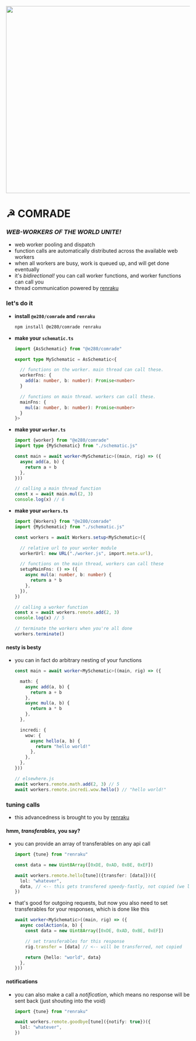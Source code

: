 
<div align="center"><img alt="" width="512" src="./assets/comrade.avif"/></div>

# ☭ COMRADE

### *WEB-WORKERS OF THE WORLD UNITE!*
- web worker pooling and dispatch
- function calls are automatically distributed across the available web workers
- when all workers are busy, work is queued up, and will get done eventually
- it's *bidirectional!* you can call worker functions, and worker functions can call you
- thread communication powered by [renraku](https://github.com/chase-moskal/renraku)

### let's do it
- **install `@e280/comrade` and `renraku`**
  ```sh
  npm install @e280/comrade renraku
  ```
- **make your `schematic.ts`**
  ```ts
  import {AsSchematic} from "@e280/comrade"

  export type MySchematic = AsSchematic<{

    // functions on the worker. main thread can call these.
    workerFns: {
      add(a: number, b: number): Promise<number>
    }

    // functions on main thread. workers can call these.
    mainFns: {
      mul(a: number, b: number): Promise<number>
    }
  }>
  ```
- **make your `worker.ts`**
  ```ts
  import {worker} from "@e280/comrade"
  import type {MySchematic} from "./schematic.js"

  const main = await worker<MySchematic>((main, rig) => ({
    async add(a, b) {
      return a + b
    },
  }))

  // calling a main thread function
  const x = await main.mul(2, 3)
  console.log(x) // 6
  ```
- **make your `workers.ts`**
  ```ts
  import {Workers} from "@e280/comrade"
  import {MySchematic} from "./schematic.js"

  const workers = await Workers.setup<MySchematic>({

    // relative url to your worker module
    workerUrl: new URL("./worker.js", import.meta.url),

    // functions on the main thread, workers can call these
    setupMainFns: () => ({
      async mul(a: number, b: number) {
        return a * b
      },
    }),
  })

  // calling a worker function
  const x = await workers.remote.add(2, 3)
  console.log(x) // 5

  // terminate the workers when you're all done
  workers.terminate()
  ```

#### nesty is besty
- you can in fact do arbitrary nesting of your functions
  ```ts
  const main = await worker<MySchematic>((main, rig) => ({

    math: {
      async add(a, b) {
        return a + b
      },
      async mul(a, b) {
        return a * b
      },
    },

    incredi: {
      wow: {
        async hello(a, b) {
          return "hello world!"
        },
      },
    },
  }))

  // elsewhere.js
  await workers.remote.math.add(2, 3) // 5
  await workers.remote.incredi.wow.hello() // "hello world!"
  ```

### tuning calls
- this advancedness is brought to you by [renraku](https://github.com/chase-moskal/renraku)

#### hmm, *transferables,* you say?
- you can provide an array of transferables on any api call
  ```ts
  import {tune} from "renraku"

  const data = new Uint8Array([0xDE, 0xAD, 0xBE, 0xEF])

  await workers.remote.hello[tune]({transfer: [data]})({
    lol: "whatever",
    data, // <-- this gets transfered speedy-fastly, not copied (we like this)
  })
  ```
- that's good for outgoing requests, but now you also need to set transferables for your responses, which is done like this
  ```ts
  await worker<MySchematic>((main, rig) => ({
    async coolAction(a, b) {
      const data = new Uint8Array([0xDE, 0xAD, 0xBE, 0xEF])

      // set transferables for this response
      rig.transfer = [data] // <-- will be transferred, not copied

      return {hello: "world", data}
    },
  }))
  ```

#### notifications
- you can also make a call a *notification*, which means no response will be sent back (just shouting into the void)
  ```ts
  import {tune} from "renraku"

  await workers.remote.goodbye[tune]({notify: true})({
    lol: "whatever",
  })
  ```

